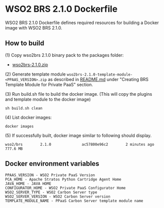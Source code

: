 # WSO2 BRS 2.1.0 Dockerfile

WSO2 BRS 2.1.0 Dockerfile defines required resources for building a Docker image with WSO2 BRS 2.1.0.

## How to build

(1) Copy wso2brs 2.1.0 binary pack to the packages folder:

* [wso2brs-2.1.0.zip](http://wso2.com/products/business-rules-server/)

(2) Generate template module `wso2brs-2.1.0-template-module-<PPAAS_VERSION>.zip` as described in [README.md](https://github.com/wso2/private-paas-cartridges/blob/master/wso2brs/2.1.0/template-module) under "Creating BRS Template Module for Private PaaS" section.


(3) Run build.sh file to build the docker image. (This will copy the plugins and template module to the docker image)
```
sh build.sh clean
```

(4) List docker images:
```
docker images
```
(5) If successfully built, docker image similar to following should display.
```
wso2/brs        2.1.0              ac57800e96c2        2 minutes ago         777.6 MB
```
## Docker environment variables
```
PPAAS_VERSION - WSO2 Private PaaS Version
PCA_HOME - Apache Stratos Python Cartridge Agent Home
JAVA_HOME - JAVA HOME
CONFIGURATOR_HOME - WSO2 Private PaaS Configurator Home
WSO2_SERVER_TYPE - WSO2 Carbon Server type
WSO2_SERVER_VERSION - WSO2 Carbon Server version
TEMPLATE_MODULE_NAME - PPaaS Carbon Server template module name
```
